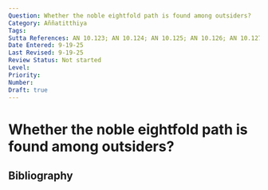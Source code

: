 ```yaml
---
Question: Whether the noble eightfold path is found among outsiders?
Category: Aññatitthiya
Tags: 
Sutta References: AN 10.123; AN 10.124; AN 10.125; AN 10.126; AN 10.127; AN 10.128; AN 10.129; AN 10.130; AN 10.131; AN 10.132
Date Entered: 9-19-25
Last Revised: 9-19-25
Review Status: Not started
Level: 
Priority: 
Number: 
Draft: true
---
```


# Whether the noble eightfold path is found among outsiders?

## Bibliography

<!-- 

Notes:



-->